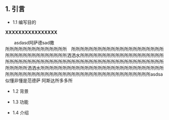 ## 1.                           引言
* 1.1 编写目的 

**XXXXXXXXXXXXXXXX**
 
&emsp;&emsp;asdasd阿萨德sad撒  
 所所所所所所所所所所所所所所&emsp;所所所所所所所所所所所所所所所所所所所所所所所所所所所所所所所所所所所洒洒水所所所所所所所所所所所所所所所所所所所所所所所所所所所所所所所所所所所所所所所所所所所所所所所所所所所所所所所所所所所所洒洒水所所所所所所所所所所所所所所所所所所所所所所所所所所所所所所所所所所所所所所所所所所所所所所所所所所所所所所所所所所所所所asdsa 似懂非懂是范德萨 阿斯达所多多所

* 1.2 背景
+ 1.3 功能
* 1.4 介绍
